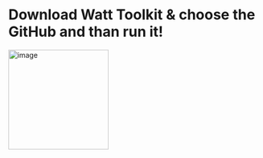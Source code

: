 # Download Watt Toolkit & choose the GitHub and than run it!
<img width="199" alt="image" src="https://github.com/Atticuszz/KnowledgeHub/assets/128302709/2ab52c03-d14d-4990-a7d9-0d8775dfdc66">
